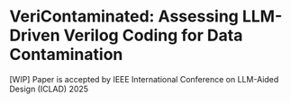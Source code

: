# VeriContaminated: Assessing LLM-Driven Verilog Coding for Data Contamination

[WIP]
Paper is accepted by IEEE International Conference on LLM-Aided Design (ICLAD) 2025
